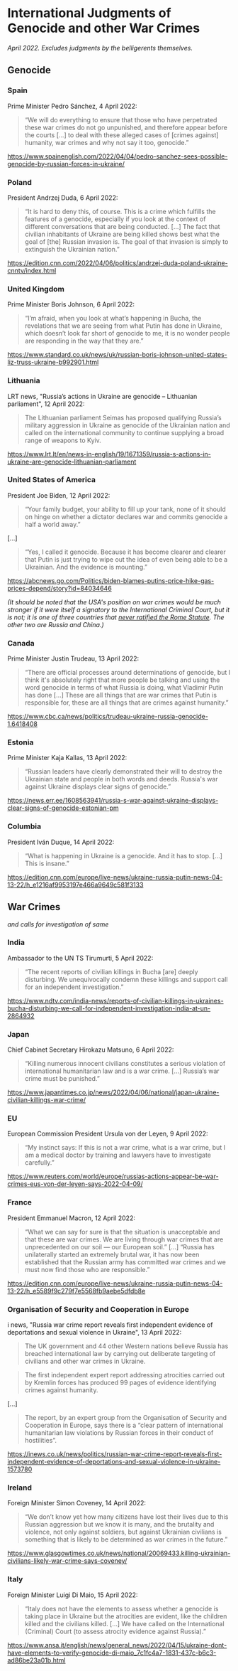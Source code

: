 International Judgments of Genocide and other War Crimes
========================================================

_April 2022.  Excludes judgments by the belligerents themselves._

Genocide
--------

### Spain

Prime Minister Pedro Sánchez, 4 April 2022:

> “We will do everything to ensure that those who have perpetrated
> these war crimes do not go unpunished, and therefore appear before
> the courts [...] to deal with these alleged cases of [crimes against]
> humanity, war crimes and why not say it too, genocide.”

https://www.spainenglish.com/2022/04/04/pedro-sanchez-sees-possible-genocide-by-russian-forces-in-ukraine/

### Poland

President Andrzej Duda, 6 April 2022:

> “It is hard to deny this, of course. This is a crime which fulfills
> the features of a genocide, especially if you look at the context
> of different conversations that are being conducted. [...]
> The fact that civilian inhabitants of Ukraine are being killed shows
> best what the goal of [the] Russian invasion is.  The goal of that
> invasion is simply to extinguish the Ukrainian nation.”

https://edition.cnn.com/2022/04/06/politics/andrzej-duda-poland-ukraine-cnntv/index.html

### United Kingdom

Prime Minister Boris Johnson, 6 April 2022:

> “I’m afraid, when you look at what’s happening in Bucha,
> the revelations that we are seeing from what Putin has
> done in Ukraine, which doesn’t look far short of genocide to me,
> it is no wonder people are responding in the way that they are.”

https://www.standard.co.uk/news/uk/russian-boris-johnson-united-states-liz-truss-ukraine-b992901.html

### Lithuania

LRT news, "Russia’s actions in Ukraine are genocide – Lithuanian parliament", 12 April 2022:

> The Lithuanian parliament Seimas has proposed qualifying Russia’s military aggression
> in Ukraine as genocide of the Ukrainian nation and called on the international community
> to continue supplying a broad range of weapons to Kyiv.

https://www.lrt.lt/en/news-in-english/19/1671359/russia-s-actions-in-ukraine-are-genocide-lithuanian-parliament

### United States of America

President Joe Biden, 12 April 2022:

> “Your family budget, your ability to fill up your tank, none
> of it should on hinge on whether a dictator declares war and
> commits genocide a half a world away.”

[...]

> “Yes, I called it genocide. Because it has become clearer and
> clearer that Putin is just trying to wipe out the idea of even
> being able to be a Ukrainian. And the evidence is mounting.”

https://abcnews.go.com/Politics/biden-blames-putins-price-hike-gas-prices-depend/story?id=84034646

_(It should be noted that the USA's position on war crimes would be much stronger_
_if it were itself a signatory to the International Criminal Court, but it is not;_
_it is one of three countries that [never ratified the Rome Statute](https://www.bbc.co.uk/news/world-europe-61021862)._
_The other two are Russia and China.)_

### Canada

Prime Minister Justin Trudeau, 13 April 2022:

> “There are official processes around determinations of genocide, but I think it's
> absolutely right that more people be talking and using the word genocide in terms
> of what Russia is doing, what Vladimir Putin has done [...] These are all things
> that are war crimes that Putin is responsible for, these are all things that are
> crimes against humanity.”

https://www.cbc.ca/news/politics/trudeau-ukraine-russia-genocide-1.6418408

### Estonia

Prime Minister Kaja Kallas, 13 April 2022:

> “Russian leaders have clearly demonstrated their will to destroy the
> Ukrainian state and people in both words and deeds. Russia's war against
> Ukraine displays clear signs of genocide.”

https://news.err.ee/1608563941/russia-s-war-against-ukraine-displays-clear-signs-of-genocide-estonian-pm

### Columbia

President Iván Duque, 14 April 2022:

> “What is happening in Ukraine is a genocide. And it has to stop. [...]
> This is insane.”

https://edition.cnn.com/europe/live-news/ukraine-russia-putin-news-04-13-22/h_e1216af9953197e466a9649c581f3133

War Crimes
----------

_and calls for investigation of same_

### India

Ambassador to the UN TS Tirumurti, 5 April 2022:

> “The recent reports of civilian killings in Bucha [are] deeply disturbing.
> We unequivocally condemn these killings and support call for an
> independent investigation.”

https://www.ndtv.com/india-news/reports-of-civilian-killings-in-ukraines-bucha-disturbing-we-call-for-independent-investigation-india-at-un-2864932

### Japan

Chief Cabinet Secretary Hirokazu Matsuno, 6 April 2022:

> “Killing numerous innocent civilians constitutes a serious violation
> of international humanitarian law and is a war crime. [...]
> Russia’s war crime must be punished.”

https://www.japantimes.co.jp/news/2022/04/06/national/japan-ukraine-civilian-killings-war-crime/

### EU

European Commission President Ursula von der Leyen, 9 April 2022:

> “My instinct says: If this is not a war crime, what is a war crime,
> but I am a medical doctor by training and lawyers have to investigate
> carefully.”

https://www.reuters.com/world/europe/russias-actions-appear-be-war-crimes-eus-von-der-leyen-says-2022-04-09/

### France

President Emmanuel Macron, 12 April 2022:

> “What we can say for sure is that
> the situation is unacceptable and that these are war crimes. We are living
> through war crimes that are unprecedented on our soil — our European soil.”
> [...]
> “Russia has unilaterally started an extremely brutal war, it has now been
> established that the Russian army has committed war crimes and we must now
> find those who are responsible.”

https://edition.cnn.com/europe/live-news/ukraine-russia-putin-news-04-13-22/h_e5589f9c279f7e5568fb9aebe5dfdb8e

### Organisation of Security and Cooperation in Europe

i news, "Russia war crime report reveals first independent evidence of deportations and sexual violence in Ukraine", 13 April 2022:

> The UK government and 44 other Western nations believe Russia has
> breached international law by carrying out deliberate targeting of
> civilians and other war crimes in Ukraine.

> The first independent expert report addressing atrocities carried out
> by Kremlin forces has produced 99 pages of evidence
> identifying crimes against humanity.

[...]

> The report, by an expert group from the Organisation of Security
> and Cooperation in Europe, says there is a “clear pattern of international
> humanitarian law violations by Russian forces in their conduct of hostilities”.

https://inews.co.uk/news/politics/russian-war-crime-report-reveals-first-independent-evidence-of-deportations-and-sexual-violence-in-ukraine-1573780

### Ireland

Foreign Minister Simon Coveney, 14 April 2022:

> “We don’t know yet how many citizens have lost their lives due to
> this Russian aggression but we know it is many, and the brutality
> and violence, not only against soldiers, but against Ukrainian civilians
> is something that is likely to be determined as war crimes in the future.”

https://www.glasgowtimes.co.uk/news/national/20069433.killing-ukrainian-civilians-likely-war-crime-says-coveney/

### Italy

Foreign Minister Luigi Di Maio, 15 April 2022:

> “Italy does not have the elements to assess whether a genocide
> is taking place in Ukraine but the atrocities are evident,
> like the children killed and the civilians killed. [...]
> We have called on the International (Criminal) Court
> (to assess atrocity evidence against Russia).”

https://www.ansa.it/english/news/general_news/2022/04/15/ukraine-dont-have-elements-to-verify-genocide-di-maio_7c1fc4a7-1831-437c-b6c3-ad86be23a01b.html

